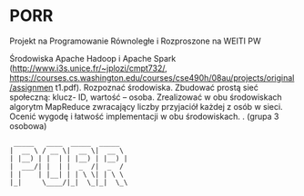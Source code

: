 # PORR
Projekt na Programowanie Równoległe i Rozproszone na WEITI PW

Środowiska Apache Hadoop i Apache Spark
(http://www.i3s.unice.fr/~jplozi/cmpt732/,
https://courses.cs.washington.edu/courses/cse490h/08au/projects/original/assignmen
t1.pdf). Rozpoznać środowiska. Zbudować prostą sieć społeczną: klucz- ID, wartość
– osoba. Zrealizować w obu środowiskach algorytm MapReduce zwracający liczby
przyjaciół każdej z osób w sieci. Ocenić wygodę i łatwość implementacji w obu
środowiskach. . (grupa 3 osobowa)

     _____   ____  _____  _____  
    |  __ \ / __ \|  __ \|  __ \ 
    | |__) | |  | | |__) | |__) |
    |  ___/| |  | |  _  /|  _  / 
    | |    | |__| | | \ \| | \ \ 
    |_|     \____/|_|  \_|_|  \_\                                
